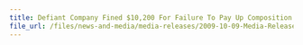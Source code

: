 ```yaml
---
title: Defiant Company Fined $10,200 For Failure To Pay Up Composition Sums For Repreated Import GST Payment Violations 
file_url: /files/news-and-media/media-releases/2009-10-09-Media-Release-OBSlogs.pdf
---
```

